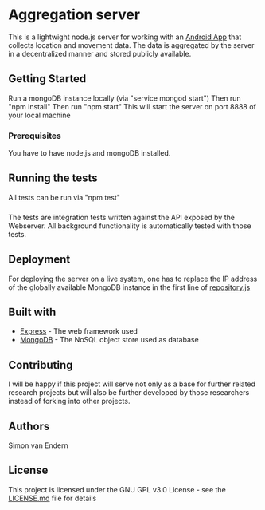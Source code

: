 # Aggregation server
This is a lightwight node.js server for working with an [Android App](https://github.com/SimonVanEndern/location-app) that collects location and movement data. The data is aggregated by the server in a decentralized manner and stored publicly available. 

## Getting Started
Run a mongoDB instance locally (via "service mongod start")
Then run "npm install"
Then run "npm start"
This will start the server on port 8888 of your local machine

### Prerequisites
You have to have node.js and mongoDB installed.

## Running the tests
All tests can be run via "npm test"

###
The tests are integration tests written against the API exposed by the Webserver.
All background functionality is automatically tested with those tests.

## Deployment
For deploying the server on a live system, one has to replace the IP address of the globally available MongoDB instance in the first line of [repository.js](repository.js)

## Built with

* [Express](https://expressjs.com/) - The web framework used
* [MongoDB](https://www.mongodb.com/) - The NoSQL object store used as database

## Contributing

I will be happy if this project will serve not only as a base for further related research projects but will also be further developed by those researchers instead of forking into other projects.

## Authors

Simon van Endern

## License

This project is licensed under the GNU GPL v3.0 License - see the [LICENSE.md](LICENSE.md) file for details
